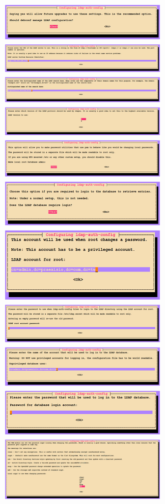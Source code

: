 ![](Untitled%207.png)

![](Untitled%208.png)

![](Untitled%209.png)

![](Untitled%2010.png)

![](Untitled%2011.png)

![](Untitled%2012.png)

![](Untitled%2013.png)

![](Untitled%2014.png)

![](Untitled%2015.png)

![](Untitled%2016.png)

![](Untitled%2017.png)
